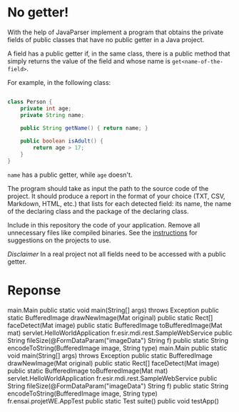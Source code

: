 # No getter!

With the help of JavaParser implement a program that obtains the private fields of public classes that have no public getter in a Java project. 

A field has a public getter if, in the same class, there is a public method that simply returns the value of the field and whose name is `get<name-of-the-field>`.

For example, in the following class:

```Java

class Person {
    private int age;
    private String name;
    
    public String getName() { return name; }

    public boolean isAdult() {
        return age > 17;
    }
}
```

`name` has a public getter, while `age` doesn't.

The program should take as input the path to the source code of the project. It should produce a report in the format of your choice (TXT, CSV, Markdown, HTML, etc.) that lists for each detected field: its name, the name of the declaring class and the package of the declaring class.

Include in this repository the code of your application. Remove all unnecessary files like compiled binaries. See the [instructions](../sujet.md) for suggestions on the projects to use.

*Disclaimer* In a real project not all fields need to be accessed with a public getter.


# Reponse 

main.Main
public static void main(String[] args) throws Exception
public static BufferedImage drawNewImage(Mat original)
public static Rect[] faceDetect(Mat image)
public static BufferedImage toBufferedImage(Mat mat)
servlet.HelloWorldApplication
fr.esir.mdi.rest.SampleWebService
public String fileSize(@FormDataParam("imageData") String f)
public static String encodeToString(BufferedImage image, String type)
main.Main
public static void main(String[] args) throws Exception
public static BufferedImage drawNewImage(Mat original)
public static Rect[] faceDetect(Mat image)
public static BufferedImage toBufferedImage(Mat mat)
servlet.HelloWorldApplication
fr.esir.mdi.rest.SampleWebService
public String fileSize(@FormDataParam("imageData") String f)
public static String encodeToString(BufferedImage image, String type)
fr.ensai.projetWE.AppTest
public static Test suite()
public void testApp()
